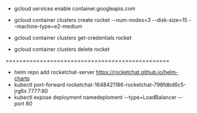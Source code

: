 - gcloud services enable container.googleapis.com

- gcloud container clusters create rocket --num-nodes=3 --disk-size=15 --machine-type=e2-medium
- gcloud container clusters get-credentials rocket
- gcloud container clusters delete rocket


================================================


- helm repo add rocketchat-server https://rocketchat.github.io/helm-charts
- kubectl port-forward rocketchat-1648421186-rocketchat-798fdbd6c5-jrg6x 7777:80
- kubectl expose deployment namedeploment --type=LoadBalancer --port 80